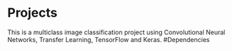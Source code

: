 # Projects
This is a multiclass image classification project using Convolutional Neural Networks, Transfer Learning, TensorFlow and Keras.
#Dependencies
